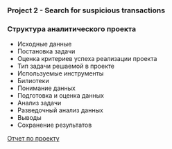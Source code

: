 ### Project 2 - Search for suspicious transactions

### Структура аналитического проекта

- Исходные данные
- Постановка задачи
- Оценка критериев успеха реализации проекта
- Тип задачи решаемой в проекте
- Используемые инструменты
- Билиотеки
- Понимание данных
- Подготовка и оценка данных
- Анализ задачи
- Разведочный анализ данных
- Выводы
- Сохранение результатов

[Отчет по проекту](https://www.notion.so/Inca-Digital-f6a30f35599b49f090bacd39fe1854cb)
